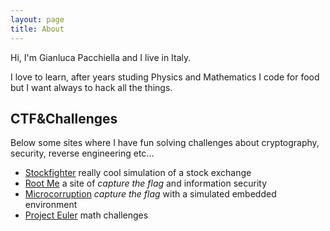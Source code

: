 ```yaml
---
layout: page
title: About
---
```


Hi, I'm Gianluca Pacchiella and I live in Italy.

I love to learn, after years studing Physics and Mathematics I code for food
but I want always to hack all the things.

## CTF&Challenges

Below some sites where I have fun solving challenges about cryptography, security,
reverse engineering etc... 

 - [Stockfighter](https://www.stockfighter.io/ui/profile/gipi_) really cool simulation of a stock exchange
 - [Root Me](http://www.root-me.org/gipi?inc=statistiques&lang=en) a site of *capture the flag* and information security
 - [Microcorruption](https://microcorruption.com/profile/1609) *capture the flag* with a simulated embedded environment
 - [Project Euler](https://projecteuler.net/progress=gipi) math challenges
